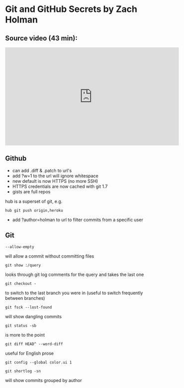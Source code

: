 
# Git and GitHub Secrets by Zach Holman

## Source video (43 min):
<iframe width="560" height="315" src="http://www.youtube.com/embed/Foz9yvMkvlA?rel=0" frameborder="0" allowfullscreen></iframe>

## Github

* can add .diff & .patch to url's
* add ?w=1 to the url will ignore whitespace
* new default is now HTTPS (no more SSH)
* HTTPS credentials are now cached with git 1.7
* gists are full repos

hub is a superset of git, e.g. 

```
hub git push origin,heroku
```

* add ?author=holman to url to filter commits from a specific user


## Git

```
--allow-empty
```
will allow a commit without committing files


```
git show :/query
```
looks through git log comments for the query and takes the last one


```
git checkout -
```
to switch to the last branch you were in (useful to switch frequently between branches)


```
git fsck --lost-found
```
will show dangling commits


```
git status -sb
```
is more to the point


```
git diff HEAD^ --word-diff
```
useful for English prose


```
git config --global color.ui 1
```

```
git shortlog -sn
```
will show commits grouped by author